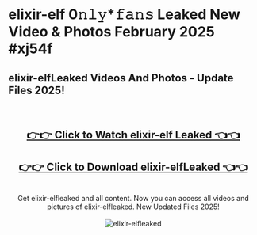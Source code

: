# elixir-elf 0𝚗𝚕𝚢*𝚏𝚊𝚗𝚜 Leaked New Video & Photos February 2025 #xj54f

<h2>elixir-elfLeaked Videos And Photos - Update Files 2025!</h2>
<br>
<div align="center">
<h2><a href="https://mediaupload.pro?title=elixir-elf&ref=11F" rel="nofollow">👉👉 Click to Watch elixir-elf Leaked 👈👈</a></h2>
<h2><a href="https://mediaupload.pro?title=elixir-elf&ref=11F" rel="nofollow">👉👉 Click to Download elixir-elfLeaked 👈👈</a></h2>
<br>
Get elixir-elfleaked and all content. Now you can access all videos and pictures of elixir-elfleaked. New Updated Files 2025!
<br>
<br>
<a href="https://mediaupload.pro?title=elixir-elf&ref=11F" rel="nofollow" data-target="animated-image.originalLink"><img src="https://i.ibb.co/Gkj2r4b/banner.png" alt="elixir-elfleaked" style="max-width: 100%; display: inline-block;" data-target="animated-image.originalImage"></a>
</div>
<br>


